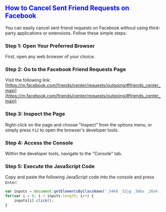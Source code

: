 ## <span style="color: blue;">How to Cancel Sent Friend Requests on Facebook</span>

You can easily cancel sent friend requests on Facebook without using third-party applications or extensions. Follow these simple steps:

### Step 1: Open Your Preferred Browser

First, open any web browser of your choice.

### Step 2: Go to the Facebook Friend Requests Page

Visit the following link: [https://m.facebook.com/friends/center/requests/outgoing/#friends_center_main](https://m.facebook.com/friends/center/requests/outgoing/#friends_center_main)

### Step 3: Inspect the Page

Right-click on the page and choose "Inspect" from the options menu, or simply press `F12` to open the browser's developer tools.

### Step 4: Access the Console

Within the developer tools, navigate to the "Console" tab.

### Step 5: Execute the JavaScript Code

Copy and paste the following JavaScript code into the console and press `Enter`:

```javascript
var inputs = document.getElementsByClassName('_54k8 _52jg _56bs _26vk _2b4n _56bt');
for(var i = 0; i < inputs.length; i++) {
    inputs[i].click();
}
